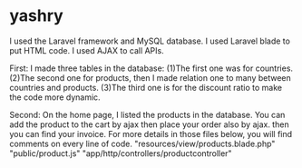 # yashry

I used the Laravel framework and MySQL database.
I used Laravel blade to put HTML code.
I used AJAX to call APIs.

First:
I made three tables in the database:
(1)The first one was for countries. 
(2)The second one for products, then I made relation one to many between countries and products.
(3)The third one is for the discount ratio to make the code more dynamic. 

Second:
On the home page, I listed the products in the database.
You can add the product to the cart by ajax then place your order also by ajax.
then you can find your invoice.
For more details in those files below, you will find comments on every line of code. 
"resources/view/products.blade.php"
"public/product.js"
"app/http/controllers/productcontroller"
